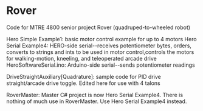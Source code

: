 # Rover
Code for MTRE 4800 senior project Rover (quadruped-to-wheeled robot)

Hero Simple Example1: basic motor control example for up to 4 motors
Hero Serial Example4: HERO-side serial--receives potentiometer bytes, orders, converts to strings and ints to be used in motor control,controls the motors for walking-motion, kneeling, and teleoperated arcade drive
HeroSoftwareSerial.ino: Arduino-side serial--sends potentiometer readings

DriveStraightAuxiliary[Quadrature]: sample code for PID drive straight/arcade drive toggle. Edited here for use with 4 talons

RoverMaster: Master C# project is now Hero Serial Example4. There is nothing of much use in RoverMaster. Use Hero Serial Example4 instead.
